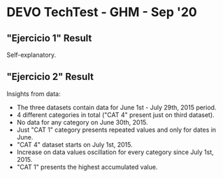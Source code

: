# DEVO TechTest - GHM - Sep '20

## "Ejercicio 1" Result

Self-explanatory.

## "Ejercicio 2" Result

Insights from data:

- The three datasets contain data for June 1st - July 29th, 2015 period.
- 4 different categories in total ("CAT 4" present just on third dataset).
- No data for any category on June 30th, 2015.
- Just "CAT 1" category presents repeated values and only for dates in June.
- "CAT 4" dataset starts on July 1st, 2015.
- Increase on data values oscillation for every category since July 1st, 2015.
- "CAT 1" presents the highest accumulated value.
